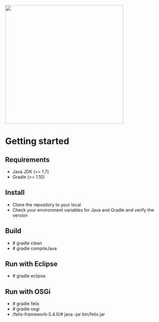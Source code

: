 <img width="380px" src='http://www.auto.tuwien.ac.at/~dschachinger/colibri/logo_full.png'/>

# Getting started

## Requirements
  * Java JDK (>= 1.7)
  * Gradle (>= 1.10)

## Install
  * Clone the repository to your local <colibri-dir>
  * Check your environment variables for Java and Gradle and verify the version

## Build
  * <colibri-dir># gradle clean
  * <colibri-dir># gradle compileJava

## Run with Eclipse
  * <colibri-dir># gradle eclipse

## Run with OSGi
  * <colibri-dir># gradle felix
  * <colibri-dir># gradle osgi
  * <colibri-dir>/felix-framework-5.4.0/# java -jar bin/felix.jar

